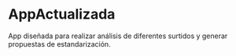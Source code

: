 # AppActualizada
App diseñada para realizar análisis de diferentes surtidos y generar propuestas de estandarización.
